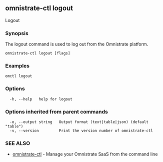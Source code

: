 ## omnistrate-ctl logout

Logout

### Synopsis

The logout command is used to log out from the Omnistrate platform.

```
omnistrate-ctl logout [flags]
```

### Examples

```
omctl logout
```

### Options

```
  -h, --help   help for logout
```

### Options inherited from parent commands

```
  -o, --output string   Output format (text|table|json) (default "table")
  -v, --version         Print the version number of omnistrate-ctl
```

### SEE ALSO

* [omnistrate-ctl](omnistrate-ctl.md)	 - Manage your Omnistrate SaaS from the command line

